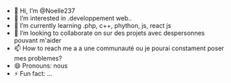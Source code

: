 - 👋 Hi, I’m @Noelle237
- 👀 I’m interested in .developpement web..
- 🌱 I’m currently learning .php, c++, phython, js, react js
- 💞️ I’m looking to collaborate on sur  des projets avec despersonnes pouvant m'aider
- 📫 How to reach me   a a une communauté ou je pourai constament poser mes problemes?
- 😄 Pronouns: nous
- ⚡ Fun fact: ...

<!---
Noelle237/Noelle237 is a ✨ special ✨ repository because its `README.md` (this file) appears on your GitHub profile.
You can click the Preview link to take a look at your changes.
--->
